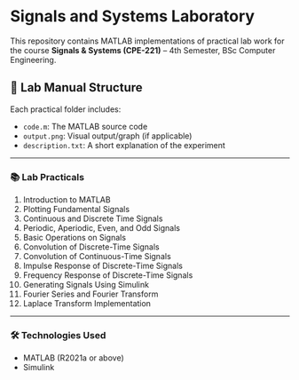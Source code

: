 # Signals and Systems Laboratory

This repository contains MATLAB implementations of practical lab work for the course **Signals & Systems (CPE-221)** – 4th Semester, BSc Computer Engineering.

## 📁 Lab Manual Structure

Each practical folder includes:
- `code.m`: The MATLAB source code
- `output.png`: Visual output/graph (if applicable)
- `description.txt`: A short explanation of the experiment

---

### 📚 Lab Practicals

1. Introduction to MATLAB  
2. Plotting Fundamental Signals  
3. Continuous and Discrete Time Signals  
4. Periodic, Aperiodic, Even, and Odd Signals  
5. Basic Operations on Signals  
6. Convolution of Discrete-Time Signals  
7. Convolution of Continuous-Time Signals  
8. Impulse Response of Discrete-Time Signals  
9. Frequency Response of Discrete-Time Signals  
10. Generating Signals Using Simulink  
11. Fourier Series and Fourier Transform  
12. Laplace Transform Implementation  

---

### 🛠 Technologies Used

- MATLAB (R2021a or above)
- Simulink
